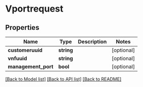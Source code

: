 # Vportrequest

## Properties
Name | Type | Description | Notes
------------ | ------------- | ------------- | -------------
**customeruuid** | **string** |  | [optional] 
**vnfuuid** | **string** |  | [optional] 
**management_port** | **bool** |  | [optional] 

[[Back to Model list]](../README.md#documentation-for-models) [[Back to API list]](../README.md#documentation-for-api-endpoints) [[Back to README]](../README.md)


